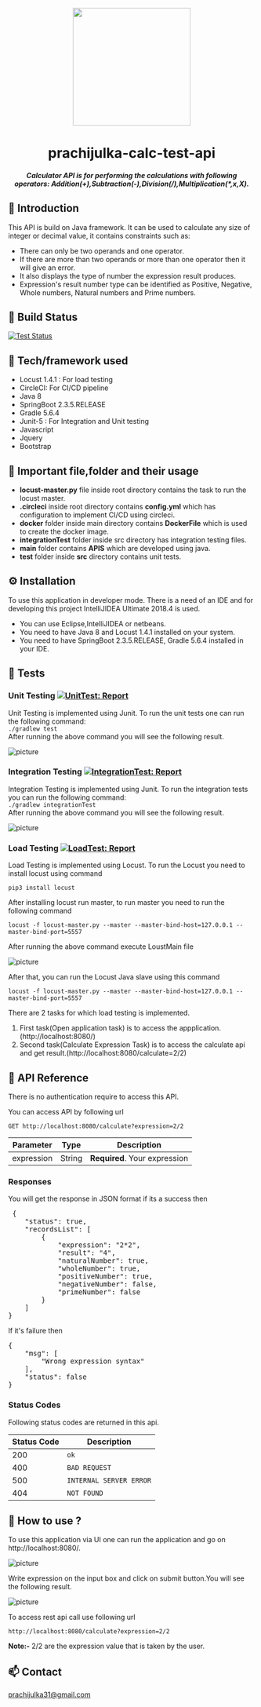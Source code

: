 <p align="center">
    <img width= "240" src="https://github.com/PrachiJulka/prachijulka-calc-test-api/blob/main/src/main/resources/static/image/calculator.png"/>
</div>

<h1 align="center">prachijulka-calc-test-api</h1>
<h5 align="center">Calculator API is for performing the calculations with following operators: Addition(+),Subtraction(-),Division(/),Multiplication(*,x,X).</h5>

## :monocle_face: Introduction
This API is build on Java framework. It can be used to calculate any size of integer or decimal value, it contains constraints such as:
- There can only be two operands and one operator.
- If there are more than two operands or more than one operator then it will give an error.
- It also displays the type of number the expression result produces.
- Expression's result number type can be identified as Positive, Negative, Whole numbers, Natural numbers and Prime numbers.

## :wrench: Build Status 
[![Test Status](https://circleci.com/gh/PrachiJulka/prachijulka-calc-test-api.svg?style=shield)](https://circleci.com/gh/PrachiJulka/prachijulka-calc-test-api?style=shield)

## :rocket: Tech/framework used
- Locust 1.4.1 : For load testing
- CircleCI: For CI/CD pipeline
- Java 8
- SpringBoot 2.3.5.RELEASE
- Gradle 5.6.4
- Junit-5 : For Integration and Unit testing
- Javascript
- Jquery
- Bootstrap

## :file_folder: Important file,folder and their usage
- **locust-master.py** file inside root directory contains the task to run the locust master.
- **.circleci** inside root directory contains **config.yml** which has configuration to implement CI/CD using circleci.
- **docker** folder inside main directory contains **DockerFile** which is used to create the docker image.
- **integrationTest** folder inside src directory has integration testing files.
- **main** folder contains **APIS** which are developed using java.
- **test** folder inside **src** directory contains unit tests.

## :gear: Installation
To use this application in developer mode. There is a need of an IDE and for developing this project IntelliJIDEA Ultimate 2018.4 is used.
- You can use Eclipse,IntelliJIDEA or netbeans.
- You need to have Java 8 and Locust 1.4.1 installed on your system.
- You need to have SpringBoot 2.3.5.RELEASE, Gradle 5.6.4 installed in your IDE.

## :test_tube: Tests

### Unit Testing [![UnitTest: Report](https://img.shields.io/badge/Unit%20Test-Report-green.svg)](https://prachijulka.github.io/prachijulka-calc-test-api/src/main/resources/templates/test-report/test/index.html)

Unit Testing is implemented using Junit. To run the unit tests one can run the following command:<br/>
`./gradlew test` <br/>
After running the above command you will see the following result.<br/>

![picture](https://github.com/PrachiJulka/prachijulka-calc-test-api/blob/main/src/main/resources/static/image/UnitTest.png)

### Integration Testing [![IntegrationTest: Report](https://img.shields.io/badge/Integration%20Test-Report-green.svg)](https://prachijulka.github.io/prachijulka-calc-test-api/src/main/resources/templates/test-report/integrationTest/index.html)

Integration Testing is implemented using Junit. To run the integration tests you can run the following command: <br/>
`./gradlew integrationTest` <br/>
After running the above command you will see the following result.<br/>

![picture](https://github.com/PrachiJulka/prachijulka-calc-test-api/blob/main/src/main/resources/static/image/IntegrationTest.png)

### Load Testing [![LoadTest: Report](https://img.shields.io/badge/Load%20Test-Report-green.svg)](https://prachijulka.github.io/prachijulka-calc-test-api/src/main/resources/templates/locustReport/report_1607175264.055484.html)
Load Testing is implemented using Locust. To run the Locust you need to install locust using command <br/>

`pip3 install locust` </br>

After installing locust run master, to run master you need to run the following command <br/>

`locust -f locust-master.py --master --master-bind-host=127.0.0.1 --master-bind-port=5557` <br/>

After running the above command execute LoustMain file <br/>

![picture](https://github.com/PrachiJulka/prachijulka-calc-test-api/blob/main/src/main/resources/static/image/LocustTest.png)

After that, you can run the Locust Java slave using this command <br/>

`locust -f locust-master.py --master --master-bind-host=127.0.0.1 --master-bind-port=5557` <br/>

There are 2 tasks for which load testing is implemented.<br/>
1. First task(Open application task) is to access the appplication.(http://localhost:8080/)
2. Second task(Calculate Expression Task) is to access the calculate api and get result.(http://localhost:8080/calculate=2/2)

## :page_with_curl: API Reference
There is no authentication require to access this API.

You can access API by following url <br/>

`GET http://localhost:8080/calculate?expression=2/2`

| Parameter | Type | Description |
| --- | --- | --- |
| expression | String | **Required**. Your expression |

### Responses
You will get the response in JSON format if its a success then

<pre> {
    "status": true,
    "recordsList": [
        {
            "expression": "2*2",
            "result": "4",
            "naturalNumber": true,
            "wholeNumber": true,
            "positiveNumber": true,
            "negativeNumber": false,
            "primeNumber": false
        }
    ]
}</pre>

If it's failure then

<pre>
{
    "msg": [
        "Wrong expression syntax"
    ],
    "status": false
}
</pre>

### Status Codes
Following status codes are returned in this api.

| Status Code | Description |
| --- | --- |
| 200 | `ok` |
| 400 | `BAD REQUEST` |
| 500 | `INTERNAL SERVER ERROR` |
| 404 | `NOT FOUND` |

## :memo: How to use ?
To use this application via UI one can run the application and go on http://localhost:8080/.

![picture](https://github.com/PrachiJulka/prachijulka-calc-test-api/blob/main/src/main/resources/static/image/UI.png)

Write expression on the input box and click on submit button.You will see the following result.

![picture](https://github.com/PrachiJulka/prachijulka-calc-test-api/blob/main/src/main/resources/static/image/UIresult.png)

To access rest api call use following url

`http://localhost:8080/calculate?expression=2/2`
 
**Note:-** 2/2 are the expression value that is taken by the user.


## :mailbox: Contact
prachijulka31@gmail.com
